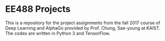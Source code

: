 # EE488 Projects
This is a repository for the project assignments from the fall 2017 course of Deep Learning and AlphaGo provided by Prof. Chung, Sae-young at KAIST. The codes are written in Python 3 and TensorFlow.
